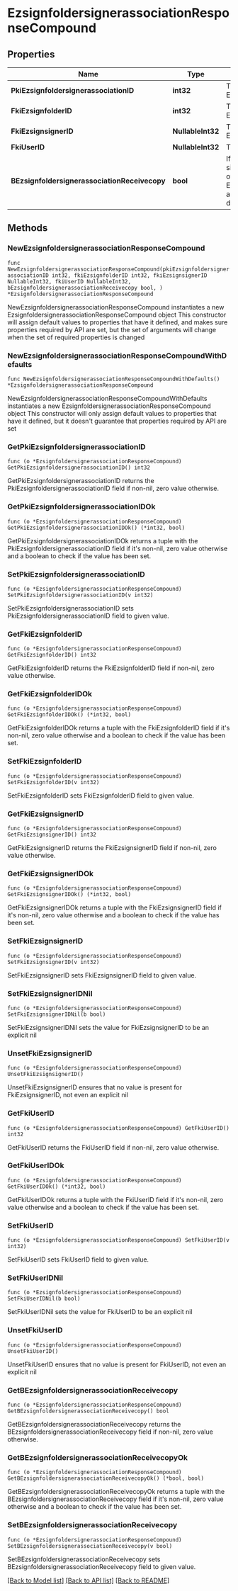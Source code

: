 # EzsignfoldersignerassociationResponseCompound

## Properties

Name | Type | Description | Notes
------------ | ------------- | ------------- | -------------
**PkiEzsignfoldersignerassociationID** | **int32** | The unique ID of the Ezsignfoldersignerassociation | 
**FkiEzsignfolderID** | **int32** | The unique ID of the Ezsignfolder | 
**FkiEzsignsignerID** | **NullableInt32** | The unique ID of the Ezsignsigner | 
**FkiUserID** | **NullableInt32** | The unique ID of the User | 
**BEzsignfoldersignerassociationReceivecopy** | **bool** | If this flag is true. The signatory will receive a copy of every signed Ezsigndocument even if it ain&#39;t required to sign the document. | 

## Methods

### NewEzsignfoldersignerassociationResponseCompound

`func NewEzsignfoldersignerassociationResponseCompound(pkiEzsignfoldersignerassociationID int32, fkiEzsignfolderID int32, fkiEzsignsignerID NullableInt32, fkiUserID NullableInt32, bEzsignfoldersignerassociationReceivecopy bool, ) *EzsignfoldersignerassociationResponseCompound`

NewEzsignfoldersignerassociationResponseCompound instantiates a new EzsignfoldersignerassociationResponseCompound object
This constructor will assign default values to properties that have it defined,
and makes sure properties required by API are set, but the set of arguments
will change when the set of required properties is changed

### NewEzsignfoldersignerassociationResponseCompoundWithDefaults

`func NewEzsignfoldersignerassociationResponseCompoundWithDefaults() *EzsignfoldersignerassociationResponseCompound`

NewEzsignfoldersignerassociationResponseCompoundWithDefaults instantiates a new EzsignfoldersignerassociationResponseCompound object
This constructor will only assign default values to properties that have it defined,
but it doesn't guarantee that properties required by API are set

### GetPkiEzsignfoldersignerassociationID

`func (o *EzsignfoldersignerassociationResponseCompound) GetPkiEzsignfoldersignerassociationID() int32`

GetPkiEzsignfoldersignerassociationID returns the PkiEzsignfoldersignerassociationID field if non-nil, zero value otherwise.

### GetPkiEzsignfoldersignerassociationIDOk

`func (o *EzsignfoldersignerassociationResponseCompound) GetPkiEzsignfoldersignerassociationIDOk() (*int32, bool)`

GetPkiEzsignfoldersignerassociationIDOk returns a tuple with the PkiEzsignfoldersignerassociationID field if it's non-nil, zero value otherwise
and a boolean to check if the value has been set.

### SetPkiEzsignfoldersignerassociationID

`func (o *EzsignfoldersignerassociationResponseCompound) SetPkiEzsignfoldersignerassociationID(v int32)`

SetPkiEzsignfoldersignerassociationID sets PkiEzsignfoldersignerassociationID field to given value.


### GetFkiEzsignfolderID

`func (o *EzsignfoldersignerassociationResponseCompound) GetFkiEzsignfolderID() int32`

GetFkiEzsignfolderID returns the FkiEzsignfolderID field if non-nil, zero value otherwise.

### GetFkiEzsignfolderIDOk

`func (o *EzsignfoldersignerassociationResponseCompound) GetFkiEzsignfolderIDOk() (*int32, bool)`

GetFkiEzsignfolderIDOk returns a tuple with the FkiEzsignfolderID field if it's non-nil, zero value otherwise
and a boolean to check if the value has been set.

### SetFkiEzsignfolderID

`func (o *EzsignfoldersignerassociationResponseCompound) SetFkiEzsignfolderID(v int32)`

SetFkiEzsignfolderID sets FkiEzsignfolderID field to given value.


### GetFkiEzsignsignerID

`func (o *EzsignfoldersignerassociationResponseCompound) GetFkiEzsignsignerID() int32`

GetFkiEzsignsignerID returns the FkiEzsignsignerID field if non-nil, zero value otherwise.

### GetFkiEzsignsignerIDOk

`func (o *EzsignfoldersignerassociationResponseCompound) GetFkiEzsignsignerIDOk() (*int32, bool)`

GetFkiEzsignsignerIDOk returns a tuple with the FkiEzsignsignerID field if it's non-nil, zero value otherwise
and a boolean to check if the value has been set.

### SetFkiEzsignsignerID

`func (o *EzsignfoldersignerassociationResponseCompound) SetFkiEzsignsignerID(v int32)`

SetFkiEzsignsignerID sets FkiEzsignsignerID field to given value.


### SetFkiEzsignsignerIDNil

`func (o *EzsignfoldersignerassociationResponseCompound) SetFkiEzsignsignerIDNil(b bool)`

 SetFkiEzsignsignerIDNil sets the value for FkiEzsignsignerID to be an explicit nil

### UnsetFkiEzsignsignerID
`func (o *EzsignfoldersignerassociationResponseCompound) UnsetFkiEzsignsignerID()`

UnsetFkiEzsignsignerID ensures that no value is present for FkiEzsignsignerID, not even an explicit nil
### GetFkiUserID

`func (o *EzsignfoldersignerassociationResponseCompound) GetFkiUserID() int32`

GetFkiUserID returns the FkiUserID field if non-nil, zero value otherwise.

### GetFkiUserIDOk

`func (o *EzsignfoldersignerassociationResponseCompound) GetFkiUserIDOk() (*int32, bool)`

GetFkiUserIDOk returns a tuple with the FkiUserID field if it's non-nil, zero value otherwise
and a boolean to check if the value has been set.

### SetFkiUserID

`func (o *EzsignfoldersignerassociationResponseCompound) SetFkiUserID(v int32)`

SetFkiUserID sets FkiUserID field to given value.


### SetFkiUserIDNil

`func (o *EzsignfoldersignerassociationResponseCompound) SetFkiUserIDNil(b bool)`

 SetFkiUserIDNil sets the value for FkiUserID to be an explicit nil

### UnsetFkiUserID
`func (o *EzsignfoldersignerassociationResponseCompound) UnsetFkiUserID()`

UnsetFkiUserID ensures that no value is present for FkiUserID, not even an explicit nil
### GetBEzsignfoldersignerassociationReceivecopy

`func (o *EzsignfoldersignerassociationResponseCompound) GetBEzsignfoldersignerassociationReceivecopy() bool`

GetBEzsignfoldersignerassociationReceivecopy returns the BEzsignfoldersignerassociationReceivecopy field if non-nil, zero value otherwise.

### GetBEzsignfoldersignerassociationReceivecopyOk

`func (o *EzsignfoldersignerassociationResponseCompound) GetBEzsignfoldersignerassociationReceivecopyOk() (*bool, bool)`

GetBEzsignfoldersignerassociationReceivecopyOk returns a tuple with the BEzsignfoldersignerassociationReceivecopy field if it's non-nil, zero value otherwise
and a boolean to check if the value has been set.

### SetBEzsignfoldersignerassociationReceivecopy

`func (o *EzsignfoldersignerassociationResponseCompound) SetBEzsignfoldersignerassociationReceivecopy(v bool)`

SetBEzsignfoldersignerassociationReceivecopy sets BEzsignfoldersignerassociationReceivecopy field to given value.



[[Back to Model list]](../README.md#documentation-for-models) [[Back to API list]](../README.md#documentation-for-api-endpoints) [[Back to README]](../README.md)


